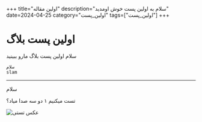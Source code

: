 +++
title="اولین مقاله" 
description="سلام به اولین پست خوش اومدید" 
date=2024-04-25 
category="اولین_پست" 
tags=["اولین_پست"]
+++


# اولین پست بلاگ

سلام
اولین پست بلاگ مارو ببینید

```
سلام
slam
```
- - -
سلام

تست میکنیم ۱ دو سه صدا میاد؟


<img title="عکس تستی" alt="عکس تستی" src="/images/PROFILE.jpeg">
